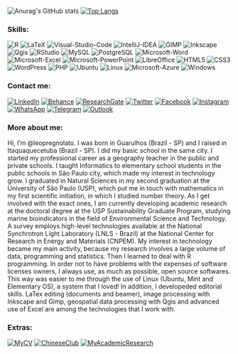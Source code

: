 ![Anurag's GitHub stats](https://github-readme-stats.vercel.app/api?username=leopregnolato&show_icons=true)
[![Top Langs](https://github-readme-stats.vercel.app/api/top-langs/?username=leopregnolato&layout=compact)](https://github.com/anuraghazra/github-readme-stats)

### Skills:

![R](https://img.shields.io/badge/-R-276DC3?logo=R&logoColor=white)
![LaTeX](https://img.shields.io/badge/-LaTeX-008080?logo=LaTeX&logoColor=white)
![Visual-Studio-Code](https://img.shields.io/badge/-Visual%20Studio%20Code-007ACC?logo=Visual-Studio-Code&logoColor=white)
![IntelliJ-IDEA](https://img.shields.io/badge/-IntelliJ%20IDEA-000000?logo=IntelliJ-IDEA&logoColor=white)
![GIMP](https://img.shields.io/badge/-GIMP-5C5543?logo=GIMP&logoColor=white)
![Inkscape](https://img.shields.io/badge/-Inkscape-000000?logo=Inkscape&logoColor=white)
![Qgis](https://img.shields.io/badge/-Qgis-589632?logo=Qgis&logoColor=white)
![RStudio](https://img.shields.io/badge/-RStudio-75AADB?logo=RStudio&logoColor=white)
![MySQL](https://img.shields.io/badge/-MySQL-4479A1?logo=MySQL&logoColor=white)
![PostgreSQL](https://img.shields.io/badge/-PostgreSQL-336791?logo=PostgreSQL&logoColor=white)
![Microsoft-Word](https://img.shields.io/badge/-Microsoft%20Word-2B579A?logo=Microsoft-Word&logoColor=white)
![Microsoft-Excel](https://img.shields.io/badge/-Microsoft%20Excel-217346?logo=Microsoft-Excel&logoColor=white)
![Microsoft-PowerPoint](https://img.shields.io/badge/-Microsoft%20PowerPoint-B7472A?logo=Microsoft-PowerPoint&logoColor=white)
![LibreOffice](https://img.shields.io/badge/-LibreOffice-18A303?logo=LibreOffice&logoColor=white)
![HTML5](https://img.shields.io/badge/-HTML5-E34F26?logo=html5&logoColor=white)
![CSS3](https://img.shields.io/badge/-CSS3-549FDE?logo=css3&logoColor=white)
![WordPress](https://img.shields.io/badge/-WordPress-21759B?logo=WordPress&logoColor=white)
![PHP](https://img.shields.io/badge/-PHP-8892BF?logo=php&logoColor=white)
![Ubuntu](https://img.shields.io/badge/-Ubuntu-E95420?logo=Ubuntu&logoColor=white)
![Linux](https://img.shields.io/badge/-Linux-16C60C?logo=linux&logoColor=white)
![Microsoft-Azure](https://img.shields.io/badge/-Microsoft%20Azure-0089D6?logo=Microsoft-Azure&logoColor=white)
![Windows](https://img.shields.io/badge/-Windows-00ADEF?logo=windows&logoColor=white)

### Contact me:

[![LinkedIn](https://img.shields.io/badge/-LinkedIn-0A66C2?logo=LinkedIn&logoColor=white&style=for-the-badge)](https://www.linkedin.com/in/leonardo-pregnolato-1048b815a/)
[![Behance](https://img.shields.io/badge/-Behance-1769FF?logo=Behance&logoColor=white&style=for-the-badge)](https://www.behance.net/leopregnolea86)
[![ResearchGate](https://img.shields.io/badge/-ResearchGate-00CCBB?logo=ResearchGate&logoColor=white&style=for-the-badge)](https://www.researchgate.net/profile/Leonardo-Pregnolato-2)
[![Twitter](https://img.shields.io/badge/-Twitter-1DA1F2?logo=Twitter&logoColor=white&style=for-the-badge)](https://twitter.com/leopregnolato)
[![Facebook](https://img.shields.io/badge/-Facebook-1877F2?logo=Facebook&logoColor=white&style=for-the-badge)](https://www.facebook.com/leonardo.pregnolato.1/)
[![Instagram](https://img.shields.io/badge/-Instagram-E4405F?logo=Instagram&logoColor=white&style=for-the-badge)](https://www.instagram.com/leopreg/)
[![WhatsApp](https://img.shields.io/badge/-WhatsApp-25D366?logo=WhatsApp&logoColor=white&style=for-the-badge)](https://api.whatsapp.com/send?phone=5511987418865)
[![Telegram](https://img.shields.io/badge/-Telegram-26A5E4?logo=Telegram&logoColor=white&style=for-the-badge)](https://t.me/leopreg)
[![Outlook](https://img.shields.io/badge/-Outlook-0078D4?logo=Microsoft-Outlook&logoColor=white&style=for-the-badge)](mailto:leopregnolato@outlook.com?Subject=First%20Contact)

### More about me:

Hi, I’m @leopregnolato. I was born in Guarulhos (Brazil - SP) and I raised in Itaquaquecetuba (Brazil - SP). I did my basic school in the same city. 
I started my professional career as a geography teacher in the public and private schools. I taught Informatics to elementary school students in the public schools
in São Paulo city, which made my interest in technology grow. I graduated in Natural Sciences in my second graduation at the University of São Paulo (USP), 
which put me in touch with mathematics in my first scientific initiation, in which I studied number theory. As I get involved with the exact ones, I am currently 
developing academic research at the doctoral degree at the USP Sustainability Graduate Program, studying marine bioindicators in the field
of Environmental Science and Technology. A survey employs high-level technologies available at the National Synchrotron Light Laboratory (LNLS - Brazil) at the 
National Center for Research in Energy and Materials (CNPEM). My interest in technology became my main activity, because my research involves a large volume 
of data, programming and statistics. Then I learned to deal with R programming. In order not to have problems with the expenses of software licenses owners, 
I always use, as much as possible, open source softwares. This way was easier to me through the use of Linux (Ubuntu, Mint and Elementary OS),
a system that I loved! In addition, I developeded editorial skills. LaTex editing (documents and beamer), image processing with Inkscape and Gimp, geospatial 
data processing with Qgis and advanced use of Excel are among the technologies that I work with.

### Extras:

[![MyCV](https://img.shields.io/badge/-My%20Academic%20CV-0076D6?logo=Internet-Explorer&logoColor=white&style=flat-square)](http://lattes.cnpq.br/4810403935692246)
[![ChineseClub](https://img.shields.io/badge/-Chinese%20Club-FF0000?logo=YouTube&logoColor=white&style=flat-square)](https://www.youtube.com/watch?v=vzKdTrnqzdY&t=9s)
[![MyAcademicResearch](https://img.shields.io/badge/-My%20Academic%20Research-FF0000?logo=YouTube&logoColor=white&style=flat-square)](https://www.youtube.com/watch?v=majqNfkgjH4)



<!---
leopregnolato/leopregnolato is a ✨ special ✨ repository because its `README.md` (this file) appears on your GitHub profile.
You can click the Preview link to take a look at your changes.
--->
